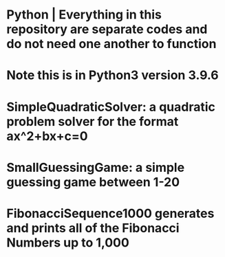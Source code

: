 # Python | Everything in this repository are separate codes and do not need one another to function
# Note this is in Python3 version 3.9.6
# SimpleQuadraticSolver: a quadratic problem solver for the format ax^2+bx+c=0
# SmallGuessingGame: a simple guessing game between 1-20
# FibonacciSequence1000 generates and prints all of the Fibonacci Numbers up to 1,000
